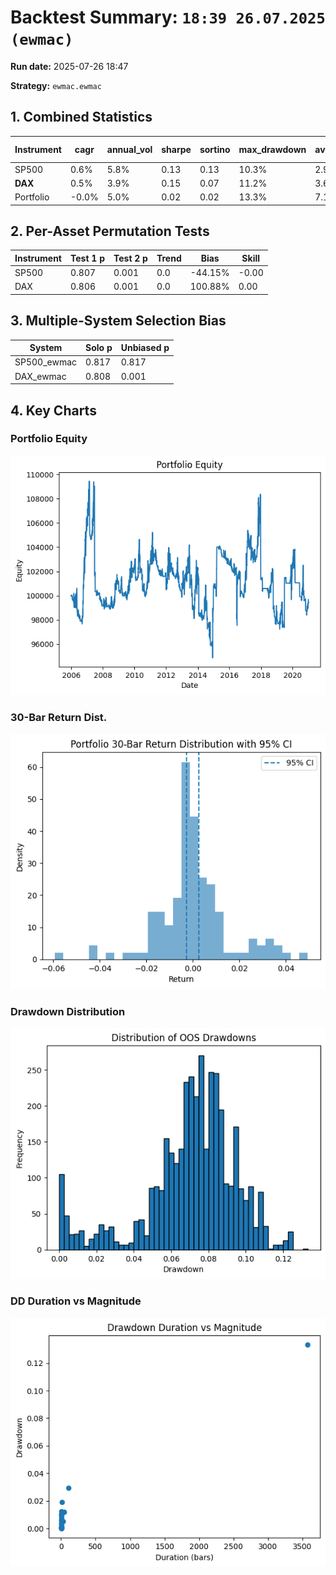 # Backtest Summary: `18:39 26.07.2025 (ewmac)`

**Run date:** 2025-07-26 18:47

**Strategy:** `ewmac.ewmac`



## 1. Combined Statistics

| Instrument | cagr | annual_vol | sharpe | sortino | max_drawdown | avg_drawdown | avg_dd_duration | pf | expectancy | win_rate | std_daily | 5th pctile | 95th pctile |
| --- | --- | --- | --- | --- | --- | --- | --- | --- | --- | --- | --- | --- | --- |
| SP500 | 0.6% | 5.8% | 0.13 | 0.13 | 10.3% | 2.9% | 26.88 | 1.06 | 24.54 | 329.0% | 0.00 | -0.5% | 0.6% |
| **DAX** | 0.5% | 3.9% | 0.15 | 0.07 | 11.2% | 3.6% | 28.06 | 1.34 | 471.20 | 838.7% | 0.00 | -0.1% | 0.2% |
| Portfolio | -0.0% | 5.0% | 0.02 | 0.02 | 13.3% | 7.1% | 166.22 | N/A | 4.45 | 52.1% | 0.00 | N/A | N/A |



## 2. Per-Asset Permutation Tests

| Instrument | Test 1 p | Test 2 p | Trend | Bias | Skill |
| --- | --- | --- | --- | --- | --- |
| SP500 | 0.807 | 0.001 | 0.0 | -44.15% | -0.00 |
| DAX | 0.806 | 0.001 | 0.0 | 100.88% | 0.00 |



## 3. Multiple-System Selection Bias

| System | Solo p | Unbiased p |
| --- | --- | --- |
| SP500_ewmac | 0.817 | 0.817 |
| DAX_ewmac | 0.808 | 0.001 |



## 4. Key Charts

### Portfolio Equity

![Portfolio Equity](portfolio/portfolio_equity.png)



### 30-Bar Return Dist.

![30-Bar Return Dist.](portfolio/portfolio_30bar_return_distribution.png)



### Drawdown Distribution

![Drawdown Distribution](portfolio/drawdown_distribution.png)



### DD Duration vs Magnitude

![DD Duration vs Magnitude](portfolio/dd_duration_vs_magnitude.png)


